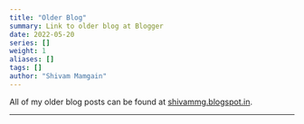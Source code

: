 ```yaml
---
title: "Older Blog"
summary: Link to older blog at Blogger
date: 2022-05-20
series: []
weight: 1
aliases: []
tags: []
author: "Shivam Mamgain"
---
```


All of my older blog posts can be found at [shivammg.blogspot.in](https://shivammg.blogspot.in).

---
